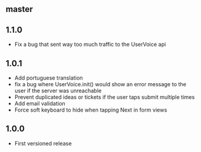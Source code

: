 ## master

## 1.1.0

* Fix a bug that sent way too much traffic to the UserVoice api

## 1.0.1

* Add portuguese translation
* fix a bug where UserVoice.init() would show an error message to the user if the server was unreachable
* Prevent duplicated ideas or tickets if the user taps submit multiple times
* Add email validation
* Force soft keyboard to hide when tapping Next in form views

## 1.0.0

* First versioned release

